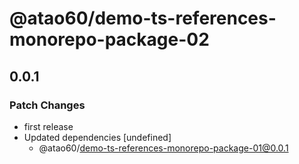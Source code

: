 # @atao60/demo-ts-references-monorepo-package-02

## 0.0.1
### Patch Changes

- first release
- Updated dependencies [undefined]
  - @atao60/demo-ts-references-monorepo-package-01@0.0.1
